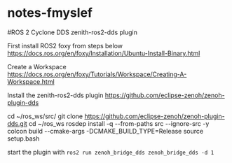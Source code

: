 # notes-fmyslef

#ROS 2 Cyclone DDS zenith-ros2-dds plugin

First install ROS2 foxy from steps below
https://docs.ros.org/en/foxy/Installation/Ubuntu-Install-Binary.html

Create a Workspace
https://docs.ros.org/en/foxy/Tutorials/Workspace/Creating-A-Workspace.html


Install the  zenith-ros2-dds plugin
https://github.com/eclipse-zenoh/zenoh-plugin-dds

cd ~/ros_ws/src/
git clone https://github.com/eclipse-zenoh/zenoh-plugin-dds.git
cd ~/ros_ws
rosdep install -q --from-paths src --ignore-src -y
colcon build --cmake-args -DCMAKE_BUILD_TYPE=Release
source setup.bash


start the plugin with
``ros2 run zenoh_bridge_dds zenoh_bridge_dds -d 1``


